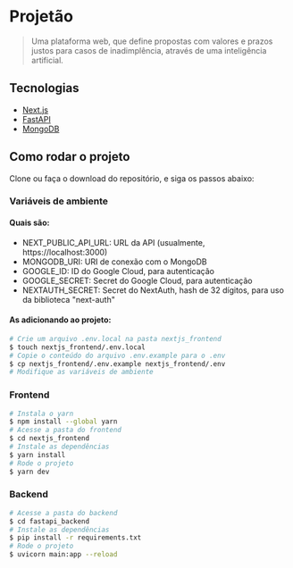 # Projetão

> Uma plataforma web, que define propostas com valores e prazos justos para casos de inadimplência, através de uma inteligência artificial.

## Tecnologias

- [Next.js](https://nextjs.org/)
- [FastAPI](https://fastapi.tiangolo.com/)
- [MongoDB](https://www.mongodb.com/)

## Como rodar o projeto

Clone ou faça o download do repositório, e siga os passos abaixo:

### Variáveis de ambiente

#### Quais são:

- NEXT_PUBLIC_API_URL: URL da API (usualmente, https://localhost:3000)
- MONGODB_URI: URI de conexão com o MongoDB
- GOOGLE_ID: ID do Google Cloud, para autenticação
- GOOGLE_SECRET: Secret do Google Cloud, para autenticação
- NEXTAUTH_SECRET: Secret do NextAuth, hash de 32 dígitos, para uso da biblioteca "next-auth"

#### As adicionando ao projeto:

```bash
# Crie um arquivo .env.local na pasta nextjs_frontend
$ touch nextjs_frontend/.env.local
# Copie o conteúdo do arquivo .env.example para o .env
$ cp nextjs_frontend/.env.example nextjs_frontend/.env
# Modifique as variáveis de ambiente
```

### Frontend

```bash
# Instala o yarn
$ npm install --global yarn
# Acesse a pasta do frontend
$ cd nextjs_frontend
# Instale as dependências
$ yarn install
# Rode o projeto
$ yarn dev
```

### Backend

```bash
# Acesse a pasta do backend
$ cd fastapi_backend
# Instale as dependências
$ pip install -r requirements.txt
# Rode o projeto
$ uvicorn main:app --reload
```
